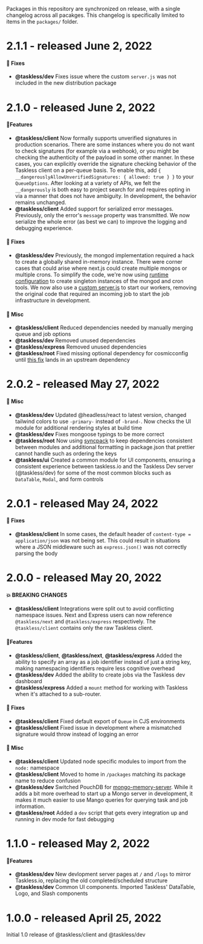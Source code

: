 Packages in this repository are synchronized on release, with a single changelog across all pacakges. This changelog is specifically limited to items in the `packages/` folder.

# 2.1.1 - released June 2, 2022

#### 🔧 Fixes

- **@taskless/dev** Fixes issue where the custom `server.js` was not included in the new distribution package

# 2.1.0 - released June 2, 2022

#### 🎉Features

- **@taskless/client** Now formally supports unverified signatures in production scenarios. There are some instances where you do not want to check signatures (for example via a webhook), or you might be checking the authenticity of the payload in some other manner. In these cases, you can explicitly override the signature checking behavior of the Taskless client on a per-queue basis. To enable this, add `{ __dangerouslyAllowUnverifiedSignatures: { allowed: true } }` to your `QueueOptions`. After looking at a variety of APIs, we felt the `__dangerously` is both easy to project search for and requires opting in via a manner that does not have ambiguity. In development, the behavior remains unchanged.
- **@taskless/client** Added support for serialized error messages. Previously, only the error's `message` property was transmitted. We now serialize the whole error (as best we can) to improve the logging and debugging experience.

#### 🔧 Fixes

- **@taskless/dev** Previously, the mongod implementation required a hack to create a globally shared in-memory instance. There were corner cases that could arise where next.js could create multiple mongos or multiple crons. To simplify the code, we're now using [runtime configuration](https://nextjs.org/docs/api-reference/next.config.js/runtime-configuration) to create singleton instances of the mongod and cron tools. We now also use a [custom server.js](https://nextjs.org/docs/advanced-features/custom-server) to start our workers, removing the original code that required an incoming job to start the job infrastructure in development.

#### 🎒 Misc

- **@taskless/client** Reduced dependencies needed by manually merging queue and job options
- **@taskless/dev** Removed unused dependencies
- **@taskless/express** Removed unused dependencies
- **@taskless/root** Fixed missing optional dependency for cosmicconfig until [this fix](https://github.com/EndemolShineGroup/cosmiconfig-typescript-loader/issues/147) lands in an upstream dependency

# 2.0.2 - released May 27, 2022

#### 🎒 Misc

- **@taskless/dev** Updated @headless/react to latest version, changed tailwind colors to use `-primary-` instead of `-brand-`. Now checks the UI module for additional rendering styles at build time
- **@taskless/dev** Fixes mongoose typings to be more correct
- **@taskless/root** Now using [syncpack](https://github.com/JamieMason/syncpack) to keep dependencies consistent between modules and additional formatting in package.json that prettier cannot handle such as ordering the keys
- **@taskless/ui** Created a common module for UI components, ensuring a consistent experience between taskless.io and the Taskless Dev server (@taskless/dev) for some of the most common blocks such as `DataTable`, `Modal`, and form controls

# 2.0.1 - released May 24, 2022

#### 🔧 Fixes

- **@taskless/client** In some cases, the default header of `content-type = application/json` was not being set. This could result in situations where a JSON middleware such as `express.json()` was not correctly parsing the body

# 2.0.0 - released May 20, 2022

#### 💥 BREAKING CHANGES

- **@taskless/client** Integrations were split out to avoid conflicting namespace issues. Next and Express users can now reference `@taskless/next` and `@taskless/express` respectively. The `@taskless/client` contains only the raw Taskless client.

#### 🎉Features

- **@taskless/client**, **@taskless/next**, **@taskless/express** Added the ability to specify an array as a job identifier instead of just a string key, making namespacing identifiers require less cognitive overhead
- **@taskless/dev** Added the ability to create jobs via the Taskless dev dashboard
- **@taskless/express** Added a `mount` method for working with Taskless when it's attached to a sub-router.

#### 🔧 Fixes

- **@taskless/client** Fixed default export of `Queue` in CJS environments
- **@taskless/client** Fixed issue in development where a mismatched signature would throw instead of logging an error

#### 🎒 Misc

- **@taskless/client** Updated node specific modules to import from the `node:` namespace
- **@taskless/client** Moved to home in `/packages` matching its package name to reduce confusion
- **@taskless/dev** Switched PouchDB for [mongo-memory-server](https://www.npmjs.com/package/mongodb-memory-server). While it adds a bit more overhead to start up a Mongo server in development, it makes it much easier to use Mango queries for querying task and job information.
- **@taskless/root** Added a `dev` script that gets every integration up and running in dev mode for fast debugging

# 1.1.0 - released May 2, 2022

#### 🎉Features

- **@taskless/dev** New devlopment server pages at `/` and `/logs` to mirror Taskless.io, replacing the old completed/scheduled structure
- **@taskless/dev** Common UI components. Imported Taskless' DataTable, Logo, and Slash components

# 1.0.0 - released April 25, 2022

Initial 1.0 release of @taskless/client and @taskless/dev
